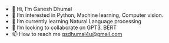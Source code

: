 - 👋 Hi, I’m Ganesh Dhumal
- 👀 I’m interested in Python, Machine learning, Computer vision.
- 🌱 I’m currently learning Natural Language processing 
- 💞️ I’m looking to collaborate on GPT3, BERT
- 📫 How to reach me gsdhumal4u@gmail.com

<!---
ganesh-dhumal/ganesh-dhumal is a ✨ special ✨ repository because its `README.md` (this file) appears on your GitHub profile.
You can click the Preview link to take a look at your changes.
--->
